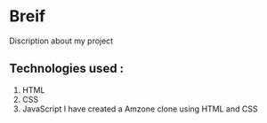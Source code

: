 # Breif
Discription about my project
## Technologies used :
   1. HTML
   2. CSS
   3. JavaScript
I have created a Amzone clone using HTML and CSS